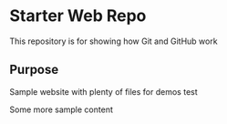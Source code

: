 # Starter Web Repo

This repository is for showing how Git and GitHub work

## Purpose

Sample website with plenty of files for demos test

Some more sample content